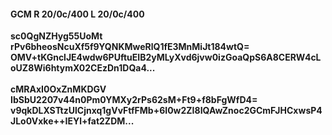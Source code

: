 #### GCM R 20/0c/400 L 20/0c/400
**sc0QgNZHyg55UoMt**<br/>**rPv6bheosNcuXf5f9YQNKMweRlQ1fE3MnMiJt184wtQ=**<br/>**OMV+tKGnclJE4wdw6PUftuEIB2yMLyXvd6jvw0izGoaQpS6A8CERW4cLoUZ8Wi6htymX02CEzDn1DQa4...**<br/><br/>
**cMRAxI0OxZnMKDGV**<br/>**IbSbU2207v44n0Pm0YMXy2rPs62sM+Ft9+f8bFgWfD4=**<br/>**v9qkDLXSTtzUlCjnxq1gVvFtfFMb+6I0w2ZI8IQAwZnoc2GCmFJHCxwsP4JLo0Vxke++IEYl+fat2ZDM...**